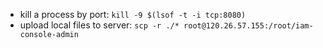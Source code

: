 - kill a process by port: `kill -9 $(lsof -t -i tcp:8080)`
- upload local files to server: `scp -r ./* root@120.26.57.155:/root/iam-console-admin`
